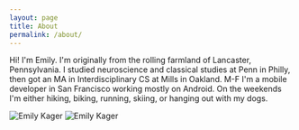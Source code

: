 ```yaml
---
layout: page
title: About
permalink: /about/
---
```


Hi! I'm Emily. I'm originally from the rolling farmland of Lancaster, Pennsylvania. I studied neuroscience and classical studies at Penn in Philly, then got an MA in Interdisciplinary CS at Mills in Oakland.
M-F I'm a mobile developer in San Francisco working mostly on Android. On the weekends I'm either hiking, biking, running, skiing, or hanging out with my dogs.

![Emily Kager](https://i.imgur.com/LF1AfZN.jpg)
![Emily Kager](https://i.imgur.com/yJTKMeL.jpg)
